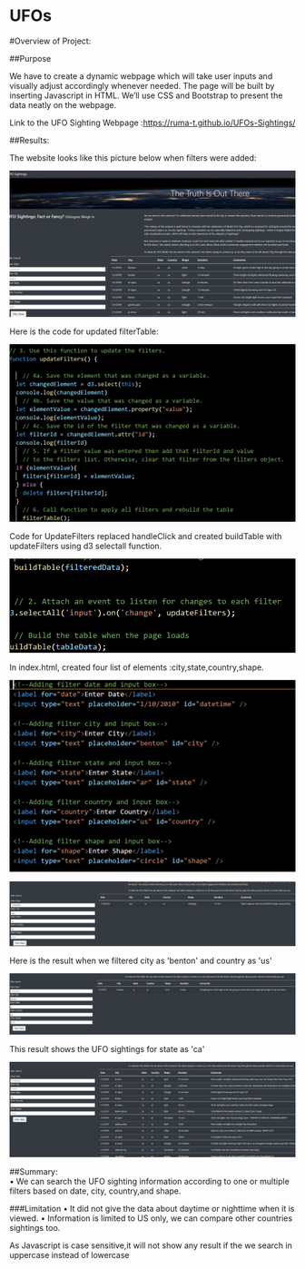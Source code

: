 # UFOs

#Overview of Project:  

##Purpose 

We have to create a dynamic webpage which will take user inputs and visually adjust accordingly whenever needed. The page will be built by inserting Javascript in HTML. We’ll use CSS and Bootstrap to present the data neatly on the webpage.

Link to the UFO Sighting Webpage :https://ruma-t.github.io/UFOs-Sightings/

##Results:  

The website looks like this picture below when filters were added:

![cap11.1](https://github.com/Ruma-T/UFOs/blob/main/Resources/cap11.1.PNG)




Here is the code for updated filterTable:

![cap11.2](https://github.com/Ruma-T/UFOs/blob/main/Resources/cap11.2.PNG)




Code for UpdateFilters replaced handleClick and created buildTable with updateFilters using d3 selectall function.



![cap11.3](https://github.com/Ruma-T/UFOs/blob/main/Resources/cap11.3.PNG)




In index.html, created four list of elements :city,state,country,shape.


![cap11.4](https://github.com/Ruma-T/UFOs/blob/main/Resources/cap11.4.PNG)







![cap11.5](https://github.com/Ruma-T/UFOs/blob/main/Resources/cap11.5.PNG)




Here is the result when we filtered city as 'benton' and country as 'us'



![cap11.6](https://github.com/Ruma-T/UFOs/blob/main/Resources/cap11.6.PNG)





This result shows the UFO sightings for state as 'ca'


![cap11.7](https://github.com/Ruma-T/UFOs/blob/main/Resources/cap11.7.PNG)











##Summary:  
•	We can search the UFO sighting information according to one or multiple filters based on date, city, country,and shape.

###Limitation 
•	It did not give the data about daytime or nighttime when it is viewed.
•	Information is limited to US only, we can compare other countries sightings too.

As Javascript is case sensitive,it will not show any result if the we search in uppercase instead of lowercase


